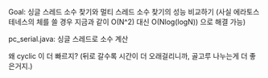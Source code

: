 Goal: 싱글 스레드 소수 찾기와 멀티 스레드 소수 찾기의 성능 비교하기 (사실 에라토스테네스의 체를 쓸 경우 지금과 같이 O(N^2) 대신 O(Nlog(logN)) 으로 해결 가능)

pc_serial.java: 싱글 스레드로 소수 계산

왜 cyclic 이 더 빠르지? (뒤로 갈수록 시간이 더 오래걸리니까, 골고루 나누는게 더 좋은거지.)
